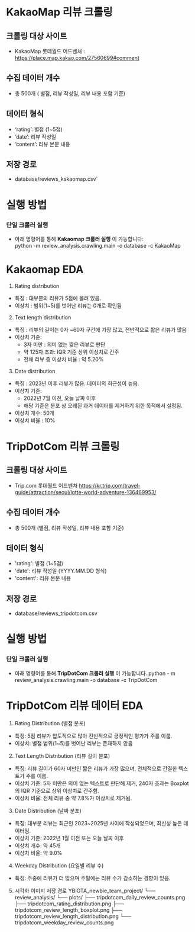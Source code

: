 

# KakaoMap 리뷰 크롤링 

## 크롤링 대상 사이트
- KakaoMap 롯데월드 어드벤처 : https://place.map.kakao.com/27560699#comment

## 수집 데이터 개수
- 총 500개 ( 별점, 리뷰 작성일, 리뷰 내용 포함 기준) 

## 데이터 형식
- ‘rating’: 별점 (1~5점) 
- ‘date’: 리뷰 작성일 
- ‘content’: 리뷰 본문 내용 
 

## 저장 경로 
- database/reviews_kakaomap.csv`

# 실행 방법 
### 단일 크롤러 실행 
- 아래 명령어를 통해 **Kakaomap 크롤러 실행** 이 가능합니다:  
python -m review_analysis.crawling.main -o database -c KakaoMap



# Kakaomap EDA 
1. Rating distribution 
- 특징 : 대부분의 리뷰가 5점에 몰려 있음. 
- 이상치 : 범위(1~5)를 벗어난 리뷰는 0개로 확인됨 

2. Text length distribution 
- 특징 : 리뷰의 길이는 0자 ~60자 구간에 가장 많고, 전반적으로 짧은 리뷰가 많음 
- 이상치 기준: 
    - 3자 미만 : 의미 없는 짧은 리뷰로 판단
    - 약 125자 초과: IQR 기준 상위 이상치로 간주
    - 전체 리뷰 중 이상치 비율 : 약 5.20%

3. Date distribution 
- 특징 : 2023년 이후 리뷰가 많음. 데이터의 최근성이 높음. 
- 이상치 기준: 
    - 2022년 7월 이전, 오늘 날짜 이후 
    - 해당 기준은 분포 상 오래된 과거 데이터를 제거하기 위한 목적에서 설정됨. 
- 이상치 개수: 50개 
- 이상치 비율 : 10% 

# TripDotCom 리뷰 크롤링

## 크롤링 대상 사이트
- Trip.com 롯데월드 어드벤처
https://kr.trip.com/travel-guide/attraction/seoul/lotte-world-adventure-136469953/

## 수집 데이터 개수
- 총 500개 (별점, 리뷰 작성일, 리뷰 내용 포함 기준)

## 데이터 형식
- 'rating': 별점 (1~5점)
- 'date': 리뷰 작성일 (YYYY.MM.DD 형식)
- 'content': 리뷰 본문 내용

## 저장 경로
- database/reviews_tripdotcom.csv

# 실행 방법
### 단일 크롤러 실행
- 아래 명령어를 통해 **TripDotCom 크롤러 실행** 이 가능합니다.
python - m review_analysis.crawling.main -o database -c TripDotCom

# TripDotCom 리뷰 데이터 EDA
1. Rating Distribution (별점 분포)
- 특징: 5점 리뷰가 압도적으로 많아 전반적으로 긍정적인 평가가 주를 이룸.
- 이상치: 별점 범위(1~5)를 벗어난 리뷰는 존재하지 않음

2. Text Length Distribution (리뷰 길이 분포)
- 특징: 리뷰 길이가 60자 미만인 짧은 리뷰가 가장 많으며, 전체적으로 간결한 텍스트가 주를 이룸. 
- 이상치 기준: 5자 미만은 의미 없는 텍스트로 판단해 제거, 240자 초과는 Boxplot의 IQR 기준으로 상위 이상치로 간주함.
- 이상치 비율: 전체 리뷰 중 약 7.8%가 이상치로 제거됨.

3. Date Distribution (날짜 분포)
- 특징: 대부분 리뷰는 최근인 2023~2025년 사이에 작성되었으며, 최신성 높은 데이터임.
- 이상치 기준: 2022년 1월 이전 또는 오늘 날짜 이후
- 이상치 개수: 약 45개
- 이상치 비율: 약 9.0%

4. Weekday Distribution (요일별 리뷰 수)
- 특징: 주중에 리뷰가 더 많으며 주말에는 리뷰 수가 감소하는 경향이 있음.

5. 시각화 이미지 저장 경로
YBIGTA_newbie_team_project/
└── review_analysis/
    └── plots/
        ├── tripdotcom_daily_review_counts.png
        ├── tripdotcom_rating_distribution.png
        ├── tripdotcom_review_length_boxplot.png
        ├── tripdotcom_review_length_distribution.png
        └── tripdotcom_weekday_review_counts.png